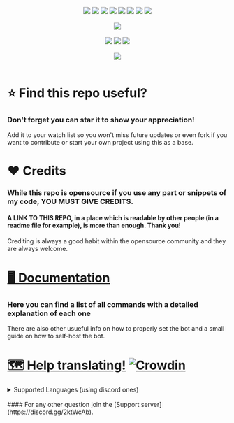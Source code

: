 <p align="center">
  <a href="https://opensource.org/licenses/Apache-2.0"><img src="https://img.shields.io/github/license/mirko93s/chill?logo=apache&style=for-the-badge"></a>
  <a href="https://github.com/mirko93s/Chill/releases"><img src="https://img.shields.io/github/v/release/mirko93s/chill?color=8a2be2&include_prereleases&style=for-the-badge"></a>
  <a href="#"><img src="https://img.shields.io/github/languages/top/mirko93s/chill?logo=javascript&style=for-the-badge"></a>
  <a href="https://github.com/discordjs/discord.js/"><img src="https://img.shields.io/github/package-json/dependency-version/mirko93s/chill/discord.js?logo=discord&logoColor=blue&style=for-the-badge"></a>
  <a href="#"><img src="https://img.shields.io/appveyor/build/mirko93s/chill?logo=appveyor&style=for-the-badge"></a>
  <a href="#"><img src="https://img.shields.io/codefactor/grade/github/mirko93s/chill/master?logo=codefactor&style=for-the-badge"></a>
  <a href="#"><img src="https://img.shields.io/tokei/lines/github/mirko93s/chill?style=for-the-badge"></a>
  <a href="#"><img src="https://img.shields.io/github/last-commit/mirko93s/chill?style=for-the-badge"></a>
  <br><br>
  <img src="https://i.imgur.com/Ekzr8tX.gif" data-canonical-src="https://i.imgur.com/Ekzr8tX.gif" />
  <br><br>
  <a href="https://discord.gg/2ktWcAb">
    <img src="https://i.imgur.com/d7Eet0y.png"></a>
  <a href="https://discord.com/api/oauth2/authorize?client_id=945659412817772575&permissions=8&scope=bot%20applications.commands&response_type=code&redirect_uri=https%3A%2F%2Fdiscord.com%2Finvite%2F2ktWcAb">
    <img src="https://i.imgur.com/OJpg8dD.png"></a>
  <a href="https://github.com/mirko93s/Chill/releases">
    <img src="https://i.imgur.com/xN1Y074.png"></a>
  <br><br>
  <a href="https://top.gg/bot/945659412817772575">
    <img src="https://top.gg/api/widget/status/945659412817772575.svg"></a>
  <br><br>
</p>

# ⭐ Find this repo useful?
### Don't forget you can star it to show your appreciation!
Add it to your watch list so you won't miss future updates or even fork if you want to contribute or start your own project using this as a base.

# ❤️ Credits
### While this repo is opensource if you use any part or snippets of my code, **YOU MUST GIVE CREDITS**.
#### A **LINK TO THIS REPO**, in a place which is readable by other people (in a readme file for example), is more than enough. Thank you!
Crediting is always a good habit within the opensource community and they are always welcome.

# [🖥️ Documentation](https://docs.chill.ovh/)

### Here you can find a list of all commands with a detailed explanation of each one
There are also other usueful info on how to properly set the bot and a small guide on how to self-host the bot.

# [🗺️ Help translating!](https://translate.chill.ovh/) [![Crowdin](https://badges.crowdin.net/chillbot/localized.svg)](https://translate.chill.ovh/project/chillbot)
<details>
  <summary>Supported Languages (using discord ones)</summary>
  🇩🇰 Dansk<br>
  🇩🇪 Deutsch<br>
  🇺🇸 English<br>
  🇪🇸 Español<br>
  🇫🇷 Français<br>
  🇭🇷 Hrvatski<br>
  🇮🇹 Italiano<br>
  🇱🇹 Lietuviškai<br>
  🇭🇺 Magyar<br>
  🇳🇱 Nederlands<br>
  🇳🇴 Norsk<br>
  🇵🇱 Polski<br>
  🇧🇷 Português do Brasil<br>
  🇷🇴 Română<br>
  🇫🇮 Suomi<br>
  🇸🇪 Svenska<br>
  🇻🇳 Tiếng Việt<br>
  🇹🇷 Türkçe<br>
  🇨🇿 Čeština<br>
  🇬🇷 Ελληνικά<br>
  🇧🇬 български<br>
  🇷🇺 Pусский<br>
  🇺🇦 Українська<br>
  🇮🇳 हिन्दी<br>
  🇹🇭 ไทย<br>
  🇨🇳 中文<br>
  🇯🇵 日本語<br>
  🇹🇼 繁體中文<br>
  🇰🇷 한국어<br>
</details>
<br>
#### For any other question join the [Support server](https://discord.gg/2ktWcAb).
